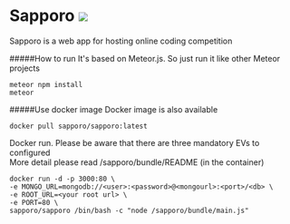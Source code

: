 # Sapporo <img src="https://travis-ci.org/catsass19/Sapporo.svg?branch=master"/>
Sapporo is a web app for hosting online coding competition

#####How to run
It's based on Meteor.js. So just run it like other Meteor projects
```
meteor npm install
meteor
```

#####Use docker image
Docker image is also available
```
docker pull sapporo/sapporo:latest
```
Docker run. Please be aware that there are three mandatory EVs to configured <br>
More detail please read /sapporo/bundle/README (in the container)
```
docker run -d -p 3000:80 \
-e MONGO_URL=mongodb://<user>:<password>@<mongourl>:<port>/<db> \
-e ROOT_URL=<your root url> \
-e PORT=80 \
sapporo/sapporo /bin/bash -c "node /sapporo/bundle/main.js"
```
